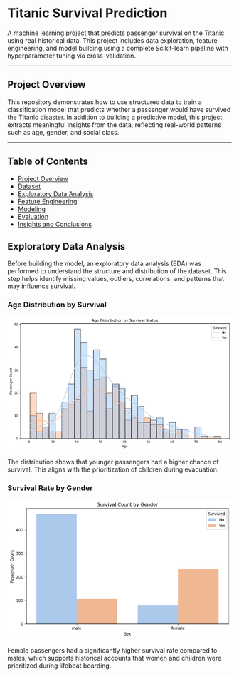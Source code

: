 # Titanic Survival Prediction

A machine learning project that predicts passenger survival on the Titanic using real historical data. This project includes data exploration, feature engineering, and model building using a complete Scikit-learn pipeline with hyperparameter tuning via cross-validation.

---

## Project Overview

This repository demonstrates how to use structured data to train a classification model that predicts whether a passenger would have survived the Titanic disaster. In addition to building a predictive model, this project extracts meaningful insights from the data, reflecting real-world patterns such as age, gender, and social class.

---

## Table of Contents

- [Project Overview](#project-overview)
- [Dataset](#dataset)
- [Exploratory Data Analysis](#exploratory-data-analysis)
- [Feature Engineering](#feature-engineering)
- [Modeling](#modeling)
- [Evaluation](#evaluation)
- [Insights and Conclusions](#insights-and-conclusions)

## Exploratory Data Analysis

Before building the model, an exploratory data analysis (EDA) was performed to understand the structure and distribution of the dataset. This step helps identify missing values, outliers, correlations, and patterns that may influence survival.

### Age Distribution by Survival

![Age Distribution](images/age_distribution.png)

The distribution shows that younger passengers had a higher chance of survival. This aligns with the prioritization of children during evacuation.

### Survival Rate by Gender

![Survival by Sex](images/survival_by_sex.png)

Female passengers had a significantly higher survival rate compared to males, which supports historical accounts that women and children were prioritized during lifeboat boarding.
